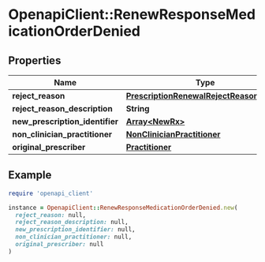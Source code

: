 # OpenapiClient::RenewResponseMedicationOrderDenied

## Properties

| Name | Type | Description | Notes |
| ---- | ---- | ----------- | ----- |
| **reject_reason** | [**PrescriptionRenewalRejectReasonHolder**](PrescriptionRenewalRejectReasonHolder.md) |  |  |
| **reject_reason_description** | **String** |  | [optional] |
| **new_prescription_identifier** | [**Array&lt;NewRx&gt;**](NewRx.md) |  | [optional] |
| **non_clinician_practitioner** | [**NonClinicianPractitioner**](NonClinicianPractitioner.md) |  | [optional] |
| **original_prescriber** | [**Practitioner**](Practitioner.md) |  |  |

## Example

```ruby
require 'openapi_client'

instance = OpenapiClient::RenewResponseMedicationOrderDenied.new(
  reject_reason: null,
  reject_reason_description: null,
  new_prescription_identifier: null,
  non_clinician_practitioner: null,
  original_prescriber: null
)
```

